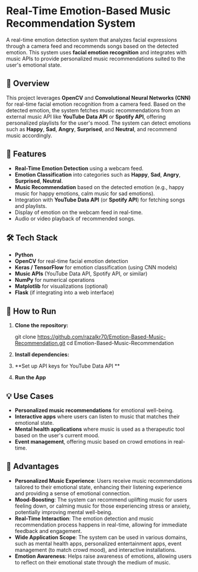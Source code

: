 # Real-Time Emotion-Based Music Recommendation System

A real-time emotion detection system that analyzes facial expressions through a camera feed and recommends songs based on the detected emotion. This system uses **facial emotion recognition** and integrates with music APIs to provide personalized music recommendations suited to the user's emotional state.

## 📌 Overview

This project leverages **OpenCV** and **Convolutional Neural Networks (CNN)** for real-time facial emotion recognition from a camera feed. Based on the detected emotion, the system fetches music recommendations from an external music API like **YouTube Data API** or **Spotify API**, offering personalized playlists for the user's mood. The system can detect emotions such as **Happy**, **Sad**, **Angry**, **Surprised**, and **Neutral**, and recommend music accordingly.

## 🧠 Features

- **Real-Time Emotion Detection** using a webcam feed.
- **Emotion Classification** into categories such as **Happy**, **Sad**, **Angry**, **Surprised**, **Neutral**.
- **Music Recommendation** based on the detected emotion (e.g., happy music for happy emotions, calm music for sad emotions).
- Integration with **YouTube Data API** (or **Spotify API**) for fetching songs and playlists.
- Display of emotion on the webcam feed in real-time.
- Audio or video playback of recommended songs.

## 🛠️ Tech Stack

- **Python**
- **OpenCV** for real-time facial emotion detection
- **Keras / TensorFlow** for emotion classification (using CNN models)
- **Music APIs** (YouTube Data API, Spotify API, or similar)
- **NumPy** for numerical operations
- **Matplotlib** for visualizations (optional)
- **Flask** (if integrating into a web interface)

## 🚀 How to Run

1. **Clone the repository:**
  
   git clone https://github.com/razalkr70/Emotion-Based-Music-Recommendation.git
   cd Emotion-Based-Music-Recommendation

2. **Install dependencies:**

3. **Set up API keys for YouTube Data API **
4. **Run the App**



## 💡 Use Cases

- **Personalized music recommendations** for emotional well-being.
- **Interactive apps** where users can listen to music that matches their emotional state.
- **Mental health applications** where music is used as a therapeutic tool based on the user's current mood.
- **Event management**, offering music based on crowd emotions in real-time.

## 🎯 Advantages

- **Personalized Music Experience**: Users receive music recommendations tailored to their emotional state, enhancing their listening experience and providing a sense of emotional connection.
- **Mood-Boosting**: The system can recommend uplifting music for users feeling down, or calming music for those experiencing stress or anxiety, potentially improving mental well-being.
- **Real-Time Interaction**: The emotion detection and music recommendation process happens in real-time, allowing for immediate feedback and engagement.
- **Wide Application Scope**: The system can be used in various domains, such as mental health apps, personalized entertainment apps, event management (to match crowd mood), and interactive installations.
- **Emotion Awareness**: Helps raise awareness of emotions, allowing users to reflect on their emotional state through the medium of music.

